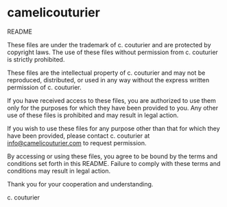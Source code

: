 # camelicouturier

README

These files are under the trademark of c. couturier and are protected by copyright laws. The use of these files without permission from c. couturier is strictly prohibited.

These files are the intellectual property of c. couturier and may not be reproduced, distributed, or used in any way without the express written permission of c. couturier.

If you have received access to these files, you are authorized to use them only for the purposes for which they have been provided to you. Any other use of these files is prohibited and may result in legal action.

If you wish to use these files for any purpose other than that for which they have been provided, please contact c. couturier at info@camelicouturier.com to request permission.

By accessing or using these files, you agree to be bound by the terms and conditions set forth in this README. Failure to comply with these terms and conditions may result in legal action.

Thank you for your cooperation and understanding.

c. couturier
